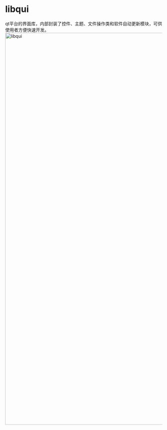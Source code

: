 # libqui
qt平台的界面库，内部封装了控件、主题、文件操作类和软件自动更新模块，可供使用者方便快速开发。
<img width="1598" height="1257" alt="libqui" src="https://github.com/user-attachments/assets/33572bb5-2156-4d03-a13f-13ff29a41167" />
